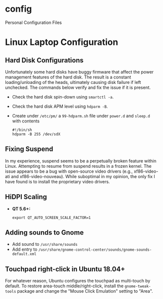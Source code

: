 config
======

Personal Configuration Files

# Linux Laptop Configuration

## Hard Disk Configurations
Unfortunately some hard disks have buggy firmware that affect the power
management features of the hard disk.  The result is a constant
loading/unloading of the heads, ultimately causing disk failure if left
unchecked.  The commands below verify and fix the issue if it is present.

- Check the hard disk spin-down using `smartctl -a`.
- Check the hard disk APM level using `hdparm -B`.
- Create under `/etc/pm/` a `99-hdparm.sh` file under `power.d` and `sleep.d`
  with contents

  ```shell
  #!/bin/sh
  hdparm -B 255 /dev/sdX
  ```

## Fixing Suspend
In my experience, suspend seems to be a perpetually broken feature within
Linux.  Attempting to resume from suspend results in a frozen kernel.  The
issue appears to be a bug with open-source video drivers (e.g., xf86-video-ati
and xf86-video-nouveau).  While suboptimal in my opinion, the only fix I have
found is to install the proprietary video drivers.

## HiDPI Scaling

* **QT 5.6+:**
  ```shell
  export QT_AUTO_SCREEN_SCALE_FACTOR=1
  ```

## Adding sounds to Gnome

* Add sound to `/usr/share/sounds`
* Add entry to `/usr/share/gnome-control-center/sounds/gnome-sounds-default.xml`

## Touchpad right-click in Ubuntu 18.04+

For whatever reason, Ubuntu configures the touchpad as multi-touch by default. To restore area-touch middle/right-click, install the `gnome-tweak-tools` package and change the "Mouse Click Emulation" setting to "Area".
